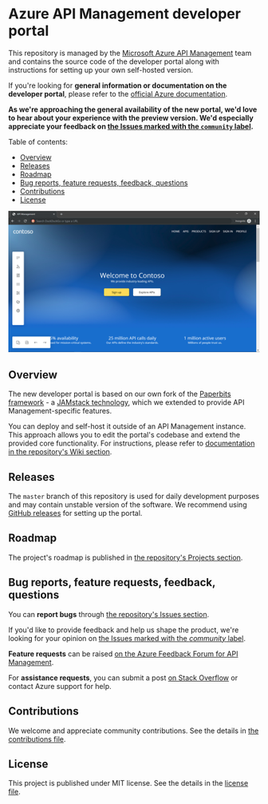 # Azure API Management developer portal

This repository is managed by the [Microsoft Azure API Management](https://aka.ms/apimrocks) team and contains the source code of the developer portal along with instructions for setting up your own self-hosted version.

If you're looking for **general information or documentation on the developer portal**, please refer to the [official Azure documentation](https://aka.ms/apimdocs/portal).

**As we're approaching the general availability of the new portal, we'd love to hear about your experience with the preview version. We'd especially appreciate your feedback on [the Issues marked with the `community` label](https://github.com/Azure/api-management-developer-portal/issues?q=is%3Aopen+is%3Aissue+label%3Acommunity).**

Table of contents:

- [Overview](#overview)
- [Releases](#releases)
- [Roadmap](#roadmap)
- [Bug reports, feature requests, feedback, questions](#feedback)
- [Contributions](#contributions)
- [License](#license)

![API Management developer portal](readme/portal.png)

## <a name="overview"></a> Overview

The new developer portal is based on our own fork of the [Paperbits framework](http://paperbits.io/) - a [JAMstack technology](https://jamstack.org/), which we extended to provide API Management-specific features.

You can deploy and self-host it outside of an API Management instance. This approach allows you to edit the portal's codebase and extend the provided core functionality. For  instructions, please refer to [documentation in the repository's Wiki section](https://github.com/Azure/api-management-developer-portal/wiki).

## <a name="releases"></a> Releases

The `master` branch of this repository is used for daily development purposes and may contain unstable version of the software. We recommend using [GitHub releases](https://github.com/Azure/api-management-developer-portal/releases) for setting up the portal.

## <a name="roadmap"></a> Roadmap

The project's roadmap is published in [the repository's Projects section](https://github.com/Azure/api-management-developer-portal/projects).

## <a name="feedback"></a> Bug reports, feature requests, feedback, questions

You can **report bugs** through [the repository's Issues section](https://github.com/Azure/api-management-developer-portal/issues).

If you'd like to provide feedback and help us shape the product, we're looking for your opinion on [the Issues marked with the *community* label](https://github.com/Azure/api-management-developer-portal/issues?q=is%3Aopen+is%3Aissue+label%3Acommunity).

**Feature requests** can be raised [on the Azure Feedback Forum for API Management](https://aka.ms/apimwish).

For **assistance requests**, you can submit a post [on Stack Overflow](http://aka.ms/apimso) or contact Azure support for help.

## <a name="contributions"></a> Contributions

We welcome and appreciate community contributions. See the details in [the contributions file](CONTRIBUTIONS.md).

## <a name="license"></a> License

This project is published under MIT license. See the details in the [license file](license).